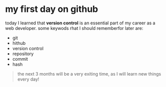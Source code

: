 # my first day on github
today I learned that **version control** is an essential part of my career as a web developer.
some keywods rhat I should rememberfor later are:
- git
- hithub
- version control
- repository
- commit
- hash

> the next 3 months will be a very exiting time, as I will learn new things every day!
